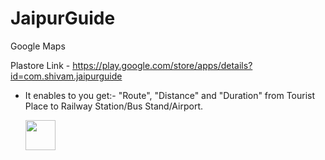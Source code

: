 # JaipurGuide
Google Maps

Plastore Link - https://play.google.com/store/apps/details?id=com.shivam.jaipurguide


- It enables to you get:-
  "Route", "Distance" and "Duration"
  from Tourist Place to  Railway Station/Bus Stand/Airport.
  
  <a href="url"><img src="https://lh3.googleusercontent.com/Q84Ck7C5sDAAhI2Oi8DIx4u0TlUqTrDI_ZYn8UmYs00GaEUo59mkHy-T-ZeWwvP-WA=w1366-h654" align="left" height="48" width="48" ></a>
